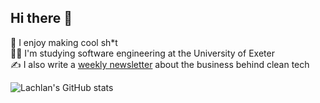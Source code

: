 ## Hi there 👋

🦾 I enjoy making cool sh*t<br/>
🧑‍🎓 I'm studying software engineering at the University of Exeter<br/>
✍️ I also write a [weekly newsletter](https://www.wattsforward.com/) about the business behind clean tech<br/>

![Lachlan's GitHub stats](https://github-readme-stats.vercel.app/api?username=lachlan-cooney&show_icons=true&theme=github_dark)
